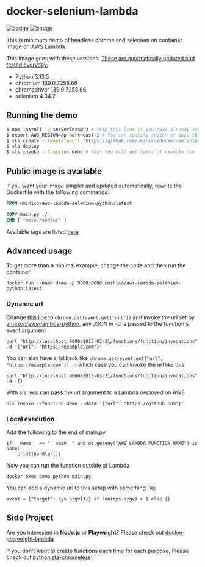 # docker-selenium-lambda

[![badge](https://github.com/umihico/docker-selenium-lambda/actions/workflows/demo-test.yml/badge.svg)](https://github.com/umihico/docker-selenium-lambda/actions/workflows/demo-test.yml)
[![badge](https://github.com/umihico/docker-selenium-lambda/actions/workflows/auto-update.yml/badge.svg)](https://github.com/umihico/docker-selenium-lambda/actions/workflows/auto-update.yml)

This is minimum demo of headless chrome and selenium on container image on AWS Lambda

This image goes with these versions. [These are automatically updated and tested everyday.](https://github.com/umihico/docker-selenium-lambda/actions)

- Python 3.13.5
- chromium 139.0.7258.66
- chromedriver 139.0.7258.66
- selenium 4.34.2

## Running the demo

```bash
$ npm install -g serverless@^3 # skip this line if you have already installed Serverless Framework
$ export AWS_REGION=ap-northeast-1 # You can specify region or skip this line. us-east-1 will be used by default.
$ sls create --template-url "https://github.com/umihico/docker-selenium-lambda/tree/main" --path docker-selenium-lambda && cd $_
$ sls deploy
$ sls invoke --function demo # Yay! You will get texts of example.com
```

## Public image is available

If you want your image simpler and updated automatically, rewrite the Dockerfile with the following commands:

```Dockerfile
FROM umihico/aws-lambda-selenium-python:latest

COPY main.py ./
CMD [ "main.handler" ]
```

Available tags are listed [here](https://hub.docker.com/r/umihico/aws-lambda-selenium-python/tags)

## Advanced usage

To get more than a minimal example, change the code and then run the container

```
docker run --name demo -p 9000:8080 umihico/aws-lambda-selenium-python:latest
```

### Dynamic url

Change [this line](https://github.com/umihico/docker-selenium-lambda/blob/main/main.py#L25) to `chrome.get(event.get("url"))` and invoke the url set by [amazon/aws-lambda-python](https://hub.docker.com/r/amazon/aws-lambda-python#usage), any JSON in -d is passed to the function's event argument

```
curl "http://localhost:9000/2015-03-31/functions/function/invocations" -d '{"url": "https://example.com"}'
```

You can also have a fallback like `chrome.get(event.get("url", "https://example.com"))`, in which case you can invoke the url like this

```
curl "http://localhost:9000/2015-03-31/functions/function/invocations" -d '{}'
```

With sls, you can pass the url argument to a Lambda deployed on AWS

```
sls invoke --function demo --data '{"url": "https://github.com"}'
```

### Local execution

Add the following to the end of main.py

```
if __name__ == "__main__" and os.getenv("AWS_LAMBDA_FUNCTION_NAME") is None:
    print(handler())
```

Now you can run the function outside of Lambda

```
docker exec demo python main.py
```

You can add a dynamic url to this setup with something like

```
event = {"target": sys.argv[1]} if len(sys.argv) > 1 else {}
```

## Side Project

Are you interested in **Node.js** or **Playwright**? Please check out [docker-playwright-lambda](https://github.com/umihico/docker-playwright-lambda)

If you don't want to create functions each time for each purpose, Please check out [pythonista-chromeless](https://github.com/umihico/pythonista-chromeless)
